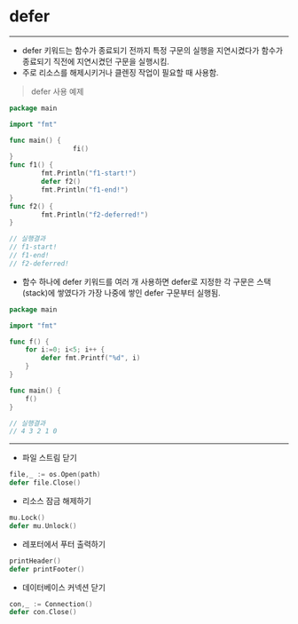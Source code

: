 # defer

------

- defer 키워드는 함수가 종료되기 전까지 특정 구문의 실행을 지연시켰다가 함수가 종료되기 직전에 지연시켰던 구문을 실행시킴.
- 주로 리소스를 해제시키거나 클렌징 작업이 필요할 때 사용함.

> defer 사용 예제

```go
package main

import "fmt"

func main() {
				fi()
}
func f1() {
		fmt.Println("f1-start!")
		defer f2()
		fmt.Println("f1-end!")
}
func f2() {
		fmt.Println("f2-deferred!")
}

// 실행결과
// f1-start!
// f1-end!
// f2-deferred!
```

- 함수 하나에 defer 키워드를 여러 개 사용하면 defer로 지정한 각 구문은 스택(stack)에 쌓였다가 가장 나중에 쌓인 defer 구문부터 실행됨.

```go
package main

import "fmt"

func f() {
    for i:=0; i<5; i++ {
        defer fmt.Printf("%d", i)
    }
}

func main() {
    f()
}

// 실행결과
// 4 3 2 1 0
```

------

- 파일 스트림 닫기

```go
file,_ := os.Open(path)
defer file.Close()
```

- 리소스 잠금 해제하기

```go
mu.Lock()
defer mu.Unlock()
```

- 레포터에서 푸터 출력하기

```go
printHeader()
defer printFooter()
```

- 데이터베이스 커넥션 닫기

```go
con,_ := Connection()
defer con.Close()
```